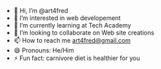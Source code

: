 - 👋 Hi, I’m @art4fred
- 👀 I’m interested in web developement
- 🌱 I’m currently learning at Tech Academy
- 💞️ I’m looking to collaborate on Web site creations
- 📫 How to reach me art4fred@gmail.com
- 😄 Pronouns: He/Him
- ⚡ Fun fact: carnivore diet is healthier for you

<!---
art4fred/art4fred is a ✨ special ✨ repository because its `README.md` (this file) appears on your GitHub profile.
You can click the Preview link to take a look at your changes.
--->
